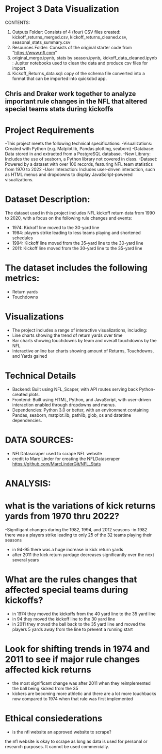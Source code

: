 # Project 3 Data Visualization

CONTENTS:
1. Outputs Folder: Consists of 4 (four) CSV files created: kickoff_returns_merged.csv, kickoff_returns_cleaned.csv, seasonal_stats_summary.csv
2. Resources Folder: Consists of the original starter code from "https://www.nfl.com"
3. original_merge.ipynb, stats by season.ipynb, kickoff_data_cleaned.ipynb  : Jupiter notebooks used to clean the data and produce csv files for import.
4. Kickoff_Returns_data.sql: copy of the schema file converted into a format that can be imported into quickdbd app.

## Chris and Draker work together to analyze important rule changes in the NFL that altered special teams stats during kickoffs

# Project Requirements
  -This project meets the following technical specifications:
  -Visualizations: Created with Python (e.g. Matplotlib, Pandas plotting, seaborn)
  -Database: Data stored in and extracted from a PostgreSQL database.
  -New Library: Includes the use of seaborn, a Python library not covered in class.
  -Dataset: Powered by a dataset with over 100 records, featuring NFL team statistics from 1970 to 2022
  -User Interaction: Includes user-driven interaction, such as HTML menus and dropdowns to display JavaScript-powered visualizations.

# Dataset Description:
The dataset used in this project includes NFL kickoff return data from 1990 to 2020, with a focus on the following rule changes and events:
  - 1974: Kickoff line moved to the 30-yard line
  - 1984: players strike leading to less teams playing and shortened schedules
  - 1994: Kickoff line moved from the 35-yard line to the 30-yard line
  - 2011: Kickoff line moved from the 30-yard line to the 35-yard line

# The dataset includes the following metrics:
  - Return yards
  - Touchdowns

# Visualizations
  - The project includes a range of interactive visualizations, including:
  - Line charts showing the trend of return yards over time
  - Bar charts showing touchdowns by team and overall touchdowns by the NFL
  - Interactive online bar charts showing amount of Returns, Touchdowns, and Yards gained

# Technical Details
  - Backend: Built using NFL_Scaper, with API routes serving back Python-created plots.
  - Frontend: Built using HTML, Python, and JavaScript, with user-driven interaction enabled through dropdowns and menus.
  - Dependencies: Python 3.0 or better, with an environment containing Pandas, seaborn, matplot.lib, pathlib, glob, os and datetime dependencies.

# DATA SOURCES: 
  - NFLDatascraper used to scrape NFL website
  - credit to Marc Linder for creating the NFLDatascraper https://github.com/MarcLinderGit/NFL_Stats


# ANALYSIS:

# what is the variations of kick returns yards from 1970 thru 2022?
  -Signifigant changes during the 1982, 1994, and 2012 seasons
  -in 1982 there was a players strike leading to only 25 of the 32 teams playing  their seasons
  - in 94-95 there was a huge increase in kick return yards
  - after 2011 the kick return yardage decreases significantly over the next several years
  

# What are the rules changes that affected special teams during kickoffs?
  - in 1974 they moved the kickoffs from the 40 yard line to the 35 yard line
  - in 94 they moved the kickoff line to the 30 yard line
  - in 2011 they moved the ball back to the 35 yard line and moved the players 5 yards away from the line to prevent a running start

# Look for shifting trends in 1974 and 2011 to see if major rule changes affected kick returns
  - the most significant change was after 2011 when they reimplemented the ball being kicked from the 35
  - kickers are becoming more athletic and there are a lot more touchbacks now compared to 1974 when that rule was first implemented

# Ethical consiederations
  - is the nfl website an approved website to scrape?

the nfl website is okay to scrape as long as data is used for personal or research purposes. It cannot be used commercially.
